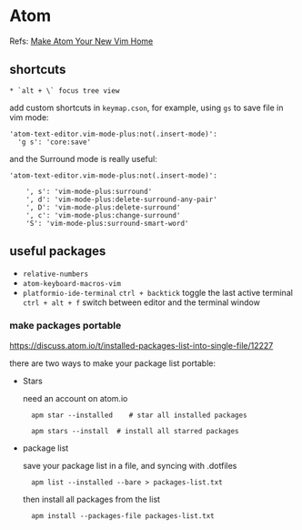 # Atom

Refs: [Make Atom Your New Vim Home](http://www.blog.bdauria.com/?p=1071)

## shortcuts

    * `alt + \` focus tree view

add custom shortcuts in `keymap.cson`, for example, using `gs` to save file in vim mode:

    'atom-text-editor.vim-mode-plus:not(.insert-mode)':
      'g s': 'core:save'

and the Surround mode is really useful:

    'atom-text-editor.vim-mode-plus:not(.insert-mode)':

    	', s': 'vim-mode-plus:surround'
    	', d': 'vim-mode-plus:delete-surround-any-pair'
    	', D': 'vim-mode-plus:delete-surround'
    	', c': 'vim-mode-plus:change-surround'
    	'S': 'vim-mode-plus:surround-smart-word'

## useful packages

- `relative-numbers`
- `atom-keyboard-macros-vim`
- `platformio-ide-terminal`
  `ctrl + backtick` toggle the last active terminal
  `ctrl + alt + f` switch between editor and the terminal window

### make packages portable

https://discuss.atom.io/t/installed-packages-list-into-single-file/12227

there are two ways to make your package list portable:

- Stars

  need an account on atom.io

        apm star --installed    # star all installed packages

        apm stars --install  # install all starred packages


* package list

  save your package list in a file, and syncing with .dotfiles

        apm list --installed --bare > packages-list.txt

  then install all packages from the list

        apm install --packages-file packages-list.txt
